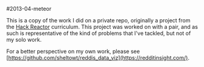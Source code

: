 #2013-04-meteor

This is a copy of the work I did on a private repo, originally a project from
the [Hack Reactor](http://hackreactor.com) curriculum. This project was worked
on with a pair, and as such is representative of the kind of problems that I've
tackled, but not of my solo work.

For a better perspective on my own work, please see [https://github.com/sheltowt/reddis_data_viz](https://redditinsight.com/).
